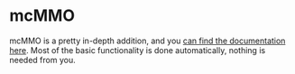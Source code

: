 # mcMMO

mcMMO is a pretty in-depth addition, and you [can find the documentation here](https://mcmmo.org/wiki/Main_Page).
Most of the basic functionality is done automatically, nothing is needed from you.
